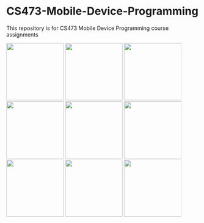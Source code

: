# CS473-Mobile-Device-Programming
This repository is for CS473 Mobile Device Programming course assignments

<img src=https://github.com/vsnappy1/CS473-Mobile-Device-Programming/assets/42217840/48882dfa-1918-4006-8705-7190198789ff width='150'>
<img src=https://github.com/vsnappy1/CS473-Mobile-Device-Programming/assets/42217840/faf612cb-1da3-455c-adb1-914cdb4c9cb2 width='150'>
<img src=https://github.com/vsnappy1/CS473-Mobile-Device-Programming/assets/42217840/20d5266f-56f8-4054-9f84-2ea4b1f97ac2 width='150'>
<img src=https://github.com/vsnappy1/CS473-Mobile-Device-Programming/assets/42217840/5dc5d527-f415-41d3-ba0b-a7cb3f027d4d width='150'>
<img src=https://github.com/vsnappy1/CS473-Mobile-Device-Programming/assets/42217840/5ebc1948-2b33-44b2-b1db-c3bb28d6e61d width='150'>
<img src=https://github.com/vsnappy1/CS473-Mobile-Device-Programming/assets/42217840/1adc86da-7f0a-4079-8142-d1a67600adac width='150'>
<img src=https://github.com/vsnappy1/CS473-Mobile-Device-Programming/assets/42217840/5fd29417-ba3a-48f8-bb44-c62cfa22d367 width='150'>
<img src=https://github.com/vsnappy1/CS473-Mobile-Device-Programming/assets/42217840/90510bf4-66a0-4806-9676-b1d49b77e33c width='150'>
<img src=https://github.com/vsnappy1/CS473-Mobile-Device-Programming/assets/42217840/877e829a-4545-4341-8c0a-494157e4a145 width='150'>
